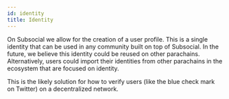 ```yaml
---
id: identity
title: Identity
---
```


On Subsocial we allow for the creation of a user profile. This is a single identity that can be used
in any community built on top of Subsocial. In the future, we believe this identity could be reused
on other parachains. 
Alternatively, users could import their identities from other parachains in the ecosystem that are focused on identity.

This is the likely solution for how to verify users (like the blue check mark on Twitter) on a decentralized network.
